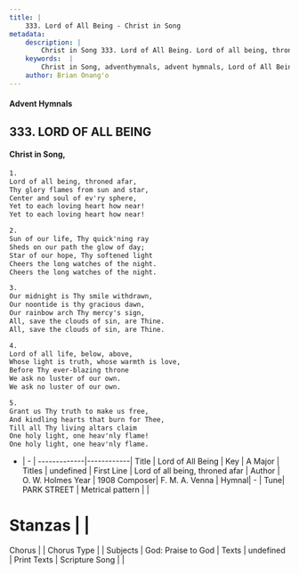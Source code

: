 ```yaml
---
title: |
    333. Lord of All Being - Christ in Song
metadata:
    description: |
        Christ in Song 333. Lord of All Being. Lord of all being, throned afar, Thy glory flames from sun and star, Center and soul of ev'ry sphere, Yet to each loving heart how near! Yet to each loving heart how near!
    keywords:  |
        Christ in Song, adventhymnals, advent hymnals, Lord of All Being, Lord of all being, throned afar. 
    author: Brian Onang'o
---
```


#### Advent Hymnals
## 333. LORD OF ALL BEING
####  Christ in Song,

```txt
1.
Lord of all being, throned afar,
Thy glory flames from sun and star,
Center and soul of ev'ry sphere,
Yet to each loving heart how near!
Yet to each loving heart how near!

2.
Sun of our life, Thy quick'ning ray
Sheds on our path the glow of day;
Star of our hope, Thy softened light
Cheers the long watches of the night.
Cheers the long watches of the night.

3.
Our midnight is Thy smile withdrawn,
Our noontide is thy gracious dawn,
Our rainbow arch Thy mercy's sign,
All, save the clouds of sin, are Thine.
All, save the clouds of sin, are Thine.

4.
Lord of all life, below, above,
Whose light is truth, whose warmth is love,
Before Thy ever-blazing throne
We ask no luster of our own.
We ask no luster of our own.

5.
Grant us Thy truth to make us free,
And kindling hearts that burn for Thee,
Till all Thy living altars claim
One holy light, one heav'nly flame!
One holy light, one heav'nly flame.

```

- |   -  |
-------------|------------|
Title | Lord of All Being |
Key | A Major |
Titles | undefined |
First Line | Lord of all being, throned afar |
Author | O. W. Holmes
Year | 1908
Composer| F. M. A. Venna |
Hymnal|  - |
Tune| PARK STREET |
Metrical pattern | |
# Stanzas |  |
Chorus |  |
Chorus Type |  |
Subjects | God: Praise to God |
Texts | undefined |
Print Texts | 
Scripture Song |  |
    
